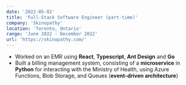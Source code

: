 ```yaml
---
date: '2022-05-02'
title: 'Full-Stack Software Engineer (part-time)'
company: 'Skinopathy'
location: 'Toronto, Ontario'
range: 'June 2022 - December 2022'
url: 'https://skinopathy.com/'
---
```


- Worked on an EMR using **React**, **Typescript**, **Ant Design** and **Go**
- Built a billing management system, consisting of a **microservice** in **Python** for interacting with the Ministry of Health, using Azure Functions, Blob Storage, and Queues (**event-driven architecture**)
